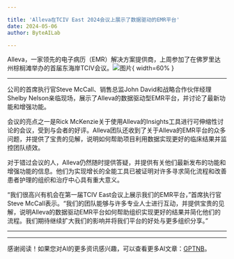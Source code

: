 ```yaml
---

title: 'Alleva在TCIV East 2024会议上展示了数据驱动的EMR平台'
date: 2024-05-06
author: ByteAILab

---
```


Alleva，一家领先的电子病历（EMR）解决方案提供商，上周参加了在佛罗里达州棕榈滩举办的首届东海岸TCIV会议。![图片](https://ai-techpark.com/wp-content/uploads/2024/05/Alleva-960x540.jpg){ width=60% }

---
公司的首席执行官Steve McCall、销售总监John David和战略合作伙伴经理Shelby Nelson亲临现场，展示了Alleva的数据驱动型EMR平台，并讨论了最新功能和增强功能。

会议的亮点之一是Rick McKenzie关于使用Alleva的Insights工具进行可伸缩性讨论的会议，受到与会者的好评。Alleva团队还收到了关于Alleva的EMR平台的众多问题，并提供了宝贵的见解，说明如何帮助项目利用数据实现更好的临床结果并监控团队绩效。

对于错过会议的人，Alleva仍然随时提供答疑，并提供有关他们最新发布的功能和增强功能的信息。他们为实现增长的全能工具已被证明对许多寻求简化流程和改善患者护理的组织和治疗中心具有重大意义。

“我们很高兴有机会在第一届TCIV East会议上展示我们的EMR平台，”首席执行官Steve McCall表示。“我们的团队能够与许多专业人士进行互动，并提供宝贵的见解，说明Alleva的数据驱动EMR平台如何帮助组织实现更好的结果并简化他们的流程。我们期待继续扩大我们的影响并将我们平台的好处与更多组织分享。”

---
---
感谢阅读！如果您对AI的更多资讯感兴趣，可以查看更多AI文章：[GPTNB](https://gptnb.com)。